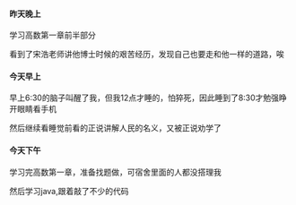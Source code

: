 #### 昨天晚上

学习高数第一章前半部分

看到了宋浩老师讲他博士时候的艰苦经历，发现自己也要走和他一样的道路，唉

#### 今天早上

早上6:30的脑子叫醒了我，但我12点才睡的，怕猝死，因此睡到了8:30才勉强睁开眼睛看手机

然后继续看睡觉前看的正说讲解人民的名义，又被正说劝学了

#### 今天下午

学习完高数第一章，准备找题做，可宿舍里面的人都没搭理我

然后学习java,跟着敲了不少的代码